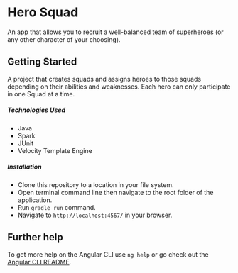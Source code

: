 # Hero Squad
An app that allows you to recruit a well-balanced team of superheroes (or any other character of your choosing).

## Getting Started
A project that creates squads and assigns heroes to those squads depending on their abilities and weaknesses. Each hero can only participate in one Squad at a time.

##### Technologies Used
- Java
- Spark
- JUnit
- Velocity Template Engine

##### Installation

- Clone this repository to a location in your file system.
- Open terminal command line then navigate to the root folder of the application.
- Run `gradle run` command.
- Navigate to `http://localhost:4567/` in your browser.

## Further help

To get more help on the Angular CLI use `ng help` or go check out the [Angular CLI README](https://github.com/angular/angular-cli/blob/master/README.md).
